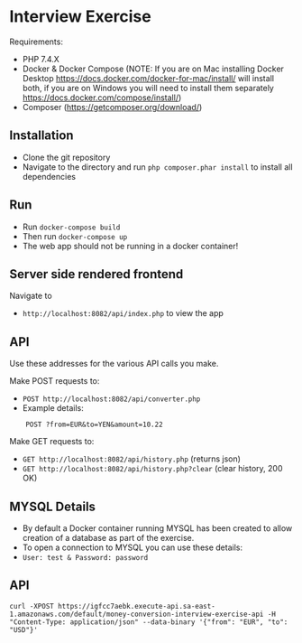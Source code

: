 # Interview Exercise

Requirements:
- PHP 7.4.X
- Docker & Docker Compose (NOTE: If you are on Mac installing Docker Desktop https://docs.docker.com/docker-for-mac/install/ will install both, if you are on Windows you will need to install them separately https://docs.docker.com/compose/install/) 
- Composer (https://getcomposer.org/download/)

## Installation

- Clone the git repository
- Navigate to the directory and run `php composer.phar install` to install all dependencies

## Run

- Run `docker-compose build`
- Then run `docker-compose up`
- The web app should not be running in a docker container!

## Server side rendered frontend
Navigate to
- `http://localhost:8082/api/index.php` to view the app

## API
Use these addresses for the various API calls you make.

Make POST requests to:
- `POST http://localhost:8082/api/converter.php`
- Example details:
```
    POST ?from=EUR&to=YEN&amount=10.22
```
Make GET requests to:
- `GET http://localhost:8082/api/history.php` (returns json)
- `GET http://localhost:8082/api/history.php?clear` (clear history, 200 OK)

## MYSQL Details
- By default a Docker container running MYSQL has been created to allow creation of a database as part of the exercise. 
- To open a connection to MYSQL you can use these details:
- `User: test & Password: password`


## API
```
curl -XPOST https://igfcc7aebk.execute-api.sa-east-1.amazonaws.com/default/money-conversion-interview-exercise-api -H "Content-Type: application/json" --data-binary '{"from": "EUR", "to": "USD"}'
```
